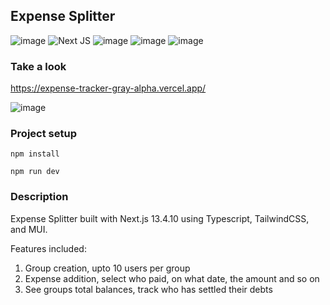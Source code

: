 ## Expense Splitter
![image](https://img.shields.io/badge/React-20232A?style=for-the-badge&logo=react&logoColor=61DAFB)
![Next JS](https://img.shields.io/badge/Next-black?style=for-the-badge&logo=next.js&logoColor=white)
![image](https://img.shields.io/badge/Tailwind_CSS-38B2AC?style=for-the-badge&logo=tailwind-css&logoColor=white)
![image](https://img.shields.io/badge/Material%20UI-007FFF?style=for-the-badge&logo=mui&logoColor=white)
![image](https://img.shields.io/badge/TypeScript-007ACC?style=for-the-badge&logo=typescript&logoColor=white)

### Take a look

https://expense-tracker-gray-alpha.vercel.app/

![image](https://github.com/Cerbenix/CV_Generator/assets/124684938/697423f9-e47d-483b-bd2f-3910c17e9aa2)

### Project setup

```
npm install
```

```
npm run dev
```

### Description

Expense Splitter built with Next.js 13.4.10 using Typescript, TailwindCSS, and MUI.

Features included:
1. Group creation, upto 10 users per group
2. Expense addition, select who paid, on what date, the amount and so on
3. See groups total balances, track who has settled their debts
